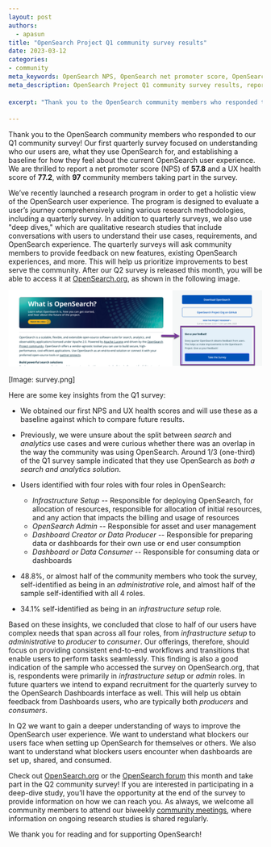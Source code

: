 ```yaml
---
layout: post
authors:
  - apasun
title: "OpenSearch Project Q1 community survey results"
date: 2023-03-12
categories:
- community
meta_keywords: OpenSearch NPS, OpenSearch net promoter score, OpenSearch user experience
meta_description: OpenSearch Project Q1 community survey results, reporting a net promoter score of 57.8 and a UX health score of 77.2.

excerpt: "Thank you to the OpenSearch community members who responded to our Q1 community survey! Our first quarterly survey focused on understanding who our users are, what they use OpenSearch for, and establishing a baseline for how they feel about the current OpenSearch experience. We are thrilled to report a net promoter score (NPS) of **57.8** and a UX health score of **77.2**, with **97** community members taking part in the survey."

---
```


Thank you to the OpenSearch community members who responded to our Q1 community survey! Our first quarterly survey focused on understanding who our users are, what they use OpenSearch for, and establishing a baseline for how they feel about the current OpenSearch user experience. We are thrilled to report a net promoter score (NPS) of **57.8** and a UX health score of **77.2**, with **97** community members taking part in the survey. 

We’ve recently launched a research program in order to get a holistic view of the OpenSearch user experience. The program is designed to evaluate a user’s journey comprehensively using various research methodologies, including a quarterly survey. In addition to quarterly surveys, we also use "deep dives," which are qualitative research studies that include conversations with users to understand their use cases, requirements, and OpenSearch experience. The quarterly surveys will ask community members to provide feedback on new features, existing OpenSearch experiences, and more. This will help us prioritize improvements to best serve the community. After our Q2 survey is released this month, you will be able to access it at [OpenSearch.org](http://opensearch.org/), as shown in the following image.

![OpenSearch.org website](../assets/media/blog-images/2023-03-12-q1-survey-results/q1-survey-results.png)

[Image: survey.png]

Here are some key insights from the Q1 survey:

* We obtained our first NPS and UX health scores and will use these as a baseline against which to compare future results.
* Previously, we were unsure about the split between *search* and *analytics* use cases and were curious whether there was an overlap in the way the community was using OpenSearch. Around 1/3 (one-third) of the Q1 survey sample indicated that they use OpenSearch as *both a search and analytics solution*.  
* Users identified with four roles with four roles in OpenSearch: 
  - _Infrastructure Setup_ -- Responsible for deploying OpenSearch, for allocation of resources, responsible for allocation of initial resources, and any action that impacts the billing and usage of resources
  - _OpenSearch Admin_ -- Responsible for asset and user management
  - _Dashboard Creator or Data Producer_ -- Responsible for preparing data or dashboards for their own use or end user consumption
  - _Dashboard or Data Consumer_ -- Responsible for consuming data or dashboards
  
* 48.8%, or almost half of the community members who took the survey, self-identified as being in an *administrative* role, and almost half of the sample self-identified with all 4 roles.
* 34.1% self-identified as being in an *infrastructure setup* role. 

Based on these insights, we concluded that close to half of our users have complex needs that span across all four roles, from *infrastructure setup* to *administrative* to *producer* to *consumer*. Our offerings, therefore, should focus on providing consistent end-to-end workflows and transitions that enable users to perform tasks seamlessly. This finding is also a good indication of the sample who accessed the survey on OpenSearch.org, that is, respondents were primarily in _infrastructure setup_ or _admin_ roles. In future quarters we intend to expand recruitment for the quarterly survey to the OpenSearch Dashboards interface as well. This will help us obtain feedback from Dashboards users, who are typically both *producers* and *consumers*.
 
In Q2 we want to gain a deeper understanding of ways to improve the OpenSearch user experience. We want to understand what blockers our users face when setting up OpenSearch for themselves or others. We also want to understand what blockers users encounter when dashboards are set up, shared, and consumed.

Check out [OpenSearch.org](https://opensearch.org/) or the [OpenSearch forum](https://forum.opensearch.org/) this month and take part in the Q2 community survey! If you are interested in participating in a deep-dive study, you’ll have the opportunity at the end of the survey to provide information on how we can reach you. As always, we welcome all community members to attend our biweekly [community meetings](https://forum.opensearch.org/t/opensearch-community-meeting-2023-0328/12531), where information on ongoing research studies is shared regularly.

We thank you for reading and for supporting OpenSearch!
